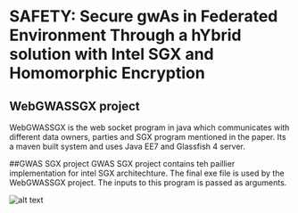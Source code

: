 # SAFETY: Secure gwAs in Federated Environment Through a hYbrid solution with Intel SGX and Homomorphic Encryption
## WebGWASSGX project
WebGWASSGX is the web socket program in java which communicates with different data owners, parties and SGX program mentioned in the paper. Its a maven built system and uses Java EE7 and Glassfish 4 server.

##GWAS SGX project
GWAS SGX project contains teh paillier implementation for intel SGX architechture. The final exe file is used by the WebGWASSGX project. The inputs to this program is passed as arguments. 


![alt text][logo]

[logo]: http://www.cs.umanitoba.ca/~bruce/umanlogotight.jpg "University of Manitoba"
	
